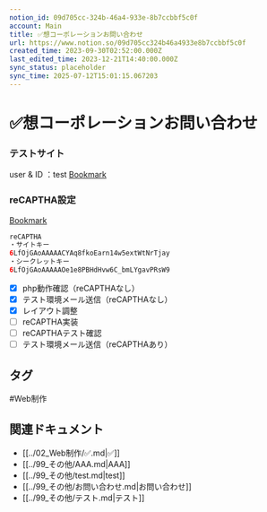 ```yaml
---
notion_id: 09d705cc-324b-46a4-933e-8b7ccbbf5c0f
account: Main
title: ✅想コーポレーションお問い合わせ
url: https://www.notion.so/09d705cc324b46a4933e8b7ccbbf5c0f
created_time: 2023-09-30T02:52:00.000Z
last_edited_time: 2023-12-21T14:40:00.000Z
sync_status: placeholder
sync_time: 2025-07-12T15:01:15.067203
---
```

# ✅想コーポレーションお問い合わせ

### テストサイト
user & ID ：test
[Bookmark](https://soh-corporation.gussan-website-wp.blog/html/contact/)
### reCAPTHA設定
[Bookmark](https://ajicolor.hatenablog.jp/entry/2017/11/22/171308)
```php
reCAPTHA
・サイトキー
6LfOjGAoAAAAACYAq8fkoEarn14w5extWtNrTjay
・シークレットキー
6LfOjGAoAAAAAOe1e8PBHdHvw6C_bmLYgavPRsW9
```
- [x] php動作確認（reCAPTHAなし）
- [x] テスト環境メール送信（reCAPTHAなし）
- [x] レイアウト調整
- [ ] reCAPTHA実装
- [ ] reCAPTHAテスト確認
- [ ] テスト環境メール送信（reCAPTHAあり）

## タグ

#Web制作 

## 関連ドキュメント

- [[../02_Web制作/✅.md|✅]]
- [[../99_その他/AAA.md|AAA]]
- [[../99_その他/test.md|test]]
- [[../99_その他/お問い合わせ.md|お問い合わせ]]
- [[../99_その他/テスト.md|テスト]]
